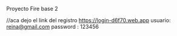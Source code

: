 Proyecto Fire base 2

//aca dejo el link del registro 
https://login-d6f70.web.app  usuario: reina@gmail.com  password : 123456
